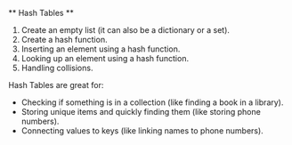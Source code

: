 ** Hash Tables **

1. Create an empty list (it can also be a dictionary or a set).
2. Create a hash function.
3. Inserting an element using a hash function.
4. Looking up an element using a hash function.
5. Handling collisions.

Hash Tables are great for:

- Checking if something is in a collection (like finding a book in a library).
- Storing unique items and quickly finding them (like storing phone numbers).
- Connecting values to keys (like linking names to phone numbers).
